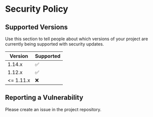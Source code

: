 # Security Policy

## Supported Versions

Use this section to tell people about which versions of your project are
currently being supported with security updates.

| Version | Supported          |
| ------- | ------------------ |
| 1.14.x   | :white_check_mark: |
| 1.12.x   | :white_check_mark: |
| <= 1.11.x   | :x:                |

## Reporting a Vulnerability

Please create an issue in the project repository.
